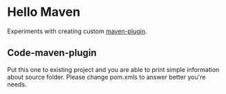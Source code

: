 # Hello Maven

Experiments with creating custom [maven-plugin](https://maven.apache.org/guides/plugin/guide-java-plugin-development.html).

## Code-maven-plugin

Put this one to existing project and you are able to print simple information about source folder.
Please change pom.xmls to answer better you're needs.
